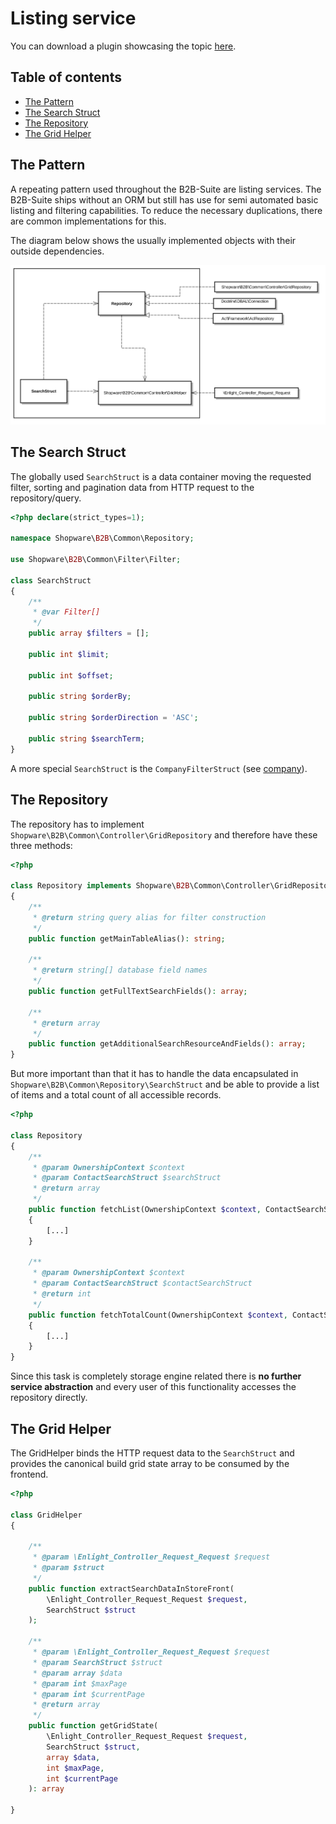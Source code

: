 # Listing service

You can download a plugin showcasing the topic [here](https://docs.enterprise.shopware.com/exampleplugins/B2bAcl.zip).

## Table of contents
  
* [The Pattern](#the-pattern)
* [The Search Struct](#the-search-struct)
* [The Repository](#the-repository)
* [The Grid Helper](#the-grid-helper)

## The Pattern

A repeating pattern used throughout the B2B-Suite are listing services.
The B2B-Suite ships without an ORM but still has use for semi automated basic listing and filtering capabilities. 
To reduce the necessary duplications, there are common implementations for this.

The diagram below shows the usually implemented objects with their outside dependencies.

![image](../../../../../../.gitbook/assets/listing-service.svg)

## The Search Struct

The globally used `SearchStruct` is a data container moving the requested filter, sorting and pagination data from HTTP request to the repository/query.
```php
<?php declare(strict_types=1);

namespace Shopware\B2B\Common\Repository;

use Shopware\B2B\Common\Filter\Filter;

class SearchStruct
{
    /**
     * @var Filter[]
     */
    public array $filters = [];

    public int $limit;

    public int $offset;

    public string $orderBy;

    public string $orderDirection = 'ASC';

    public string $searchTerm;
}
```

A more special `SearchStruct` is the `CompanyFilterStruct` (see [company](./company.md)).

## The Repository
The repository has to implement `Shopware\B2B\Common\Controller\GridRepository` and therefore have these three methods:

```php
<?php

class Repository implements Shopware\B2B\Common\Controller\GridRepository
{
    /**
     * @return string query alias for filter construction
     */
    public function getMainTableAlias(): string;

    /**
     * @return string[] database field names
     */
    public function getFullTextSearchFields(): array;

    /**
     * @return array
     */
    public function getAdditionalSearchResourceAndFields(): array;
}
```

But more important than that it has to handle the data encapsulated in `Shopware\B2B\Common\Repository\SearchStruct` and be able to provide a list of items and a total count of all accessible records.

```php
<?php

class Repository
{
    /**
     * @param OwnershipContext $context
     * @param ContactSearchStruct $searchStruct
     * @return array
     */
    public function fetchList(OwnershipContext $context, ContactSearchStruct $searchStruct): array
    {
        [...]
    }

    /**
     * @param OwnershipContext $context
     * @param ContactSearchStruct $contactSearchStruct
     * @return int
     */
    public function fetchTotalCount(OwnershipContext $context, ContactSearchStruct $contactSearchStruct): int
    {
        [...]
    }
}
```

Since this task is completely storage engine related there is **no further service abstraction** and every user of this functionality accesses the repository directly.

## The Grid Helper

The GridHelper binds the HTTP request data to the `SearchStruct` and provides the canonical build grid state array to be consumed by the frontend.

```php
<?php

class GridHelper
{

    /**
     * @param \Enlight_Controller_Request_Request $request
     * @param $struct
     */
    public function extractSearchDataInStoreFront(
        \Enlight_Controller_Request_Request $request,
        SearchStruct $struct
    );

    /**
     * @param \Enlight_Controller_Request_Request $request
     * @param SearchStruct $struct
     * @param array $data
     * @param int $maxPage
     * @param int $currentPage
     * @return array
     */
    public function getGridState(
        \Enlight_Controller_Request_Request $request,
        SearchStruct $struct,
        array $data,
        int $maxPage,
        int $currentPage
    ): array

}
```
